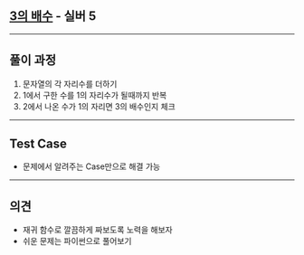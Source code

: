 ## [3의 배수](https://www.acmicpc.net/problem/1769) - 실버 5

---

## 풀이 과정
1. 문자열의 각 자리수를 더하기
2. 1에서 구한 수를 1의 자리수가 될때까지 반복
3. 2에서 나온 수가 1의 자리면 3의 배수인지 체크

---

## Test Case
- 문제에서 알려주는 Case만으로 해결 가능

---

## 의견
- 재귀 함수로 깔끔하게 짜보도록 노력을 해보자
- 쉬운 문제는 파이썬으로 풀어보기